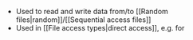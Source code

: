 - Used to read and write data from/to [[Random files|random]]/[[Sequential access files]]
- Used in [[File access types|direct access]], e.g. for 